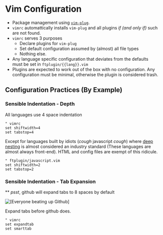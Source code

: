 # Vim Configuration

- Package management using [`vim-plug`](https://github.com/junegunn/vim-plug).
- `vimrc` automattically installs `vim-plug` and all plugins *if (and only if)* such are not found.
- `vimrc` serves 3 purposes
  - Declare plugins for `vim-plug`
  - Set default configuration assumed by (almost) all file types
  - Nothing else.
- Any language specific configuration that deviates from the defaults must be set in `ftplugin/{{lang}}.vim`
- Plugins are expected to work out of the box with no configuration. Any configuration must be minimal, otherwise the plugin is considered trash.


## Configuration Practices (By Example)

### Sensible Indentation - Depth

All languages use 4 space indentation
```vim
" vimrc
set shiftwidth=4
set tabstop=4
```

Except for languages built by idiots (*cough* javascript *cough*) where [deep nesting](http://callbackhell.com/) is almost considered an industry standard (These languages are almost always front-end). HTML and config files are exempt of this ridicule.

```vim
" ftplugin/javascript.vim
set shiftwidth=2
set tabstop=2
```

### Sensible Indentation - Tab Expansion
** *psst*, github will expand tabs to 8 spaces by default

![[*Everyone beating up Github*]](https://i.imgur.com/80gDSHh.png)

Expand tabs before github does.
```vim
" vimrc
set expandtab
set smarttab
```
